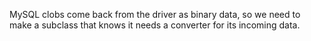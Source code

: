 MySQL clobs come back from the driver as binary data, so we need to make a subclass that knows it needs a converter for its incoming data.